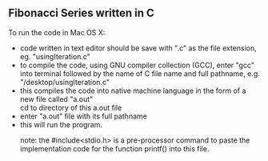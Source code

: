 Fibonacci Series written in C
--
To run the code in Mac OS X:
<ul>
<li>code written in text editor should be save with ".c" as the file extension, eg. "usingIteration.c"</li>

<li>to compile the code, using GNU compiler collection (GCC), enter "gcc" into terminal followed by the name of C file name and full pathname, e.g. "/desktop/usingIteration.c"</li>

<li>this compiles the code into native machine language in the form of a new file called "a.out"</li>

</li>cd to directory of this a.out file</li>

<li>enter "a.out" file with its full pathname</li>

<li>this will run the program.</li>

note: the #include<stdio.h> is a pre-processor command to paste the implementation code for the function printf() into this file.
</ul>
